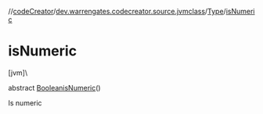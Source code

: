 //[codeCreator](../../../index.md)/[dev.warrengates.codecreator.source.jvmclass](../index.md)/[Type](index.md)/[isNumeric](is-numeric.md)

# isNumeric

[jvm]\

abstract [Boolean](https://docs.oracle.com/javase/8/docs/api/java/lang/Boolean.html)[isNumeric](is-numeric.md)()

Is numeric
